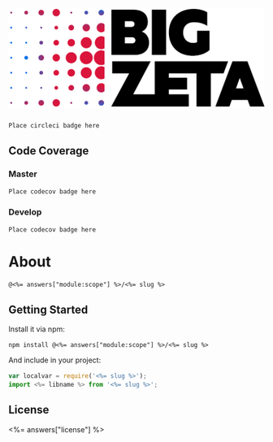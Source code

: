 # ![pageres](media/images/logo-bigzeta.png)

    Place circleci badge here 

## Code Coverage

### Master
    Place codecov badge here 

### Develop
    Place codecov badge here 

# About
    @<%= answers["module:scope"] %>/<%= slug %>

## Getting Started

Install it via npm:

```shell
npm install @<%= answers["module:scope"] %>/<%= slug %>
```

And include in your project:

```javascript
var localvar = require('<%= slug %>');
import <%= libname %> from '<%= slug %>';
```

## License

<%= answers["license"] %>

